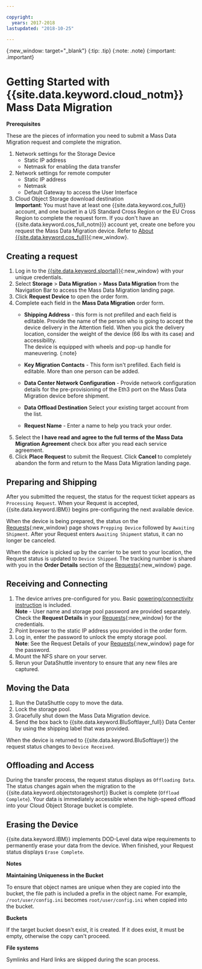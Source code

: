 ```yaml
---

copyright:
  years: 2017-2018
lastupdated: "2018-10-25"

---
```

{:new_window: target="_blank"}
{:tip: .tip} 
{:note: .note} 
{:important: .important}

# Getting Started with {{site.data.keyword.cloud_notm}} Mass Data Migration

**Prerequisites**

These are the pieces of information you need to submit a Mass Data Migration request and complete the migration.

1. Network settings for the Storage Device
   - Static IP address
   - Netmask for enabling the data transfer
2. Network settings for remote computer
   - Static IP address
   - Netmask 
   - Default Gateway to access the User Interface
3. Cloud Object Storage download destination <br/>
   **Important**: You must have at least one {{site.data.keyword.cos_full}} account, and one bucket in a US Standard Cross Region or the EU Cross Region to complete the request form. If you don't have an {{site.data.keyword.cos_full_notm}}} account yet, create one before you request the Mass Data Migration device. Refer to [About {{site.data.keyword.cos_full}}](https://console.bluemix.net/docs/services/cloud-object-storage/about-cos.html){:new_window}.

## Creating a request

1. Log in to the [{{site.data.keyword.slportal}}](https://control.softlayer.com/){:new_window} with your unique credentials.
2. Select **Storage** > **Data Migration** > **Mass Data Migration** from the Navigation Bar to access the Mass Data Migration landing page.
3. Click **Request Device** to open the order form.
4. Complete each field in the **Mass Data Migration** order form.
   - **Shipping Address** - this form is not prefilled and each field is editable. Provide the name of the person who is going to accept the device delivery in the Attention field. When you pick the delivery location, consider the weight of the device (66 lbs with its case) and accessibility. <br/>
   The device is equipped with wheels and pop-up handle for maneuvering.
   {:note}
   
   - **Key Migration Contacts** - This form isn't prefilled. Each field is editable. More than one person can be added. 
   - **Data Center Network Configuration** - Provide network configuration details for the pre-provisioning of the Eth3 port on the Mass Data Migration device before shipment.
   - **Data Offload Destination** Select your existing target account from the list.
   - **Request Name** - Enter a name to help you track your order.
5. Select the **I have read and agree to the full terms of the Mass Data Migration Agreement** check box after you read each service agreement.
6. Click **Place Request** to submit the Request. Click **Cancel** to completely abandon the form and return to the Mass Data Migration landing page.


## Preparing and Shipping

After you submitted the request, the status for the request ticket appears as `Processing Request`. When your Request is accepted, {{site.data.keyword.IBM}} begins pre-configuring the next available device.

When the device is being prepared, the status on the [Requests](https://control.softlayer.com/storage/mdms){:new_window} page shows `Prepping Device` followed by `Awaiting Shipment`. After your Request enters `Awaiting Shipment` status, it can no longer be canceled. 

When the device is picked up by the carrier to be sent to your location, the Request status is updated to `Device Shipped`. The tracking number is shared with you in the **Order Details** section of the [Requests](https://control.softlayer.com/storage/mdms){:new_window} page.


## Receiving and Connecting

1. The device arrives pre-configured for you. Basic [powering/connectivity instruction](user-instructions.html) is included. <br/>
  **Note** - User name and storage pool password are provided separately. Check the **Request Details** in your [Requests](https://control.softlayer.com/storage/mdms){:new_window} for the credentials.
2. Point browser to the static IP address you provided in the order form.
3. Log in, enter the password to unlock the empty storage pool. <br/>
   **Note**: See the Request Details of your [Requests](https://control.softlayer.com/storage/mdms){:new_window} page for the password.
4. Mount the NFS share on your server.
5. Rerun your DataShuttle inventory to ensure that any new files are captured.

## Moving the Data
1. Run the DataShuttle copy to move the data.
2. Lock the storage pool.
3. Gracefully shut down the Mass Data Migration device.
4. Send the box back to {{site.data.keyword.BluSoftlayer_full}} Data Center by using the shipping label that was provided.

When the device is returned to {{site.data.keyword.BluSoftlayer}} the request status changes to `Device Received`. 

## Offloading and Access

During the transfer process, the request status displays as `Offloading Data`. The status changes again when the migration to the {{site.data.keyword.objectstorageshort}} Bucket is complete (`Offload Complete`). Your data is immediately accessible when the high-speed offload into your Cloud Object Storage bucket is complete.

## Erasing the Device

{{site.data.keyword.IBM}} implements DOD-Level data wipe requirements to permanently erase your data from the device. When finished, your Request status displays `Erase Complete`.

**Notes**

**Maintaining Uniqueness in the Bucket**

To ensure that object names are unique when they are copied into the bucket, the file path is included a prefix in the object name. For example, `/root/user/config.ini` becomes  `root/user/config.ini` when copied into the bucket.

**Buckets**

If the target bucket doesn't exist, it is created. If it does exist, it must be empty, otherwise the copy can't proceed.  

**File systems**

Symlinks and Hard links are skipped during the scan process.

